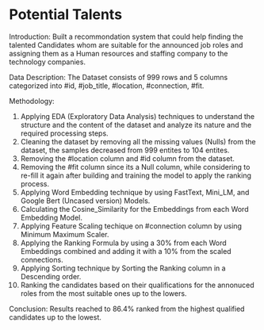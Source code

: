 # Potential Talents

Introduction:
Built a recommondation system that could help finding the talented Candidates whom are suitable for the announced job roles and assigning them as a Human resources and staffing company to the technology companies.


Data Description:
The Dataset consists of 999 rows and 5 columns categorized into #id, #job_title, #location, #connection, #fit. 


Methodology:
1. Applying EDA (Exploratory Data Analysis) techniques to understand the structure and the content of the dataset and analyze its nature and the required processing steps.
2. Cleaning the dataset by removing all the missing values (Nulls) from the dataset, the samples decreased from 999 entites to 104 entites.
3. Removing the #location column and #id column from the dataset.
4. Removing the #fit column since its a Null column, while considering to re-fill it again after building and training the model to apply the ranking process.
5. Applying Word Embedding technique by using FastText, Mini_LM, and Google Bert (Uncased version) Models.
6. Calculating the Cosine_Similarity for the Embeddings from each Word Embedding Model.
7. Applying Feature Scaling techique on #connection column by using Minimum Maximum Scaler.
8. Applying the Ranking Formula by using a 30% from each Word Embeddings combined and adding it with a 10% from the scaled connections.
9. Applying Sorting technique by Sorting the Ranking column in a Descending order.
10. Ranking the candidates based on their qualifications for the annonuced roles from the most suitable ones up to the lowers.


Conclusion:
Results reached to 86.4% ranked from the highest qualified candidates up to the lowest.
